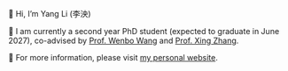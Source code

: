 👋 Hi, I’m Yang Li (李泱)

👀 I am currently a second year PhD student (expected to graduate in June 2027), co-advised by [Prof. Wenbo Wang](https://mekluwc.bupt.edu.cn/info/1018/1039.htm) and [Prof. Xing Zhang](https://sice.bupt.edu.cn/info/1065/1778.htm).

🌱 For more information, please visit [my personal website](http://liyangbupt.com/).
